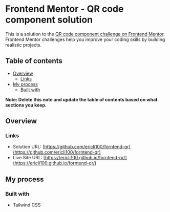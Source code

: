 # Frontend Mentor - QR code component solution

This is a solution to the [QR code component challenge on Frontend Mentor](https://www.frontendmentor.io/challenges/qr-code-component-iux_sIO_H). Frontend Mentor challenges help you improve your coding skills by building realistic projects.

## Table of contents

- [Overview](#overview)
  - [Links](#links)
- [My process](#my-process)
  - [Built with](#built-with)

**Note: Delete this note and update the table of contents based on what sections you keep.**

## Overview

### Links

- Solution URL: [https://github.com/ericli100/forntend-qr](https://github.com/ericli100/forntend-qr)
- Live Site URL: [https://ericli100.github.io/forntend-qr/](https://ericli100.github.io/forntend-qr/)

## My process

### Built with

- Tailwind CSS

